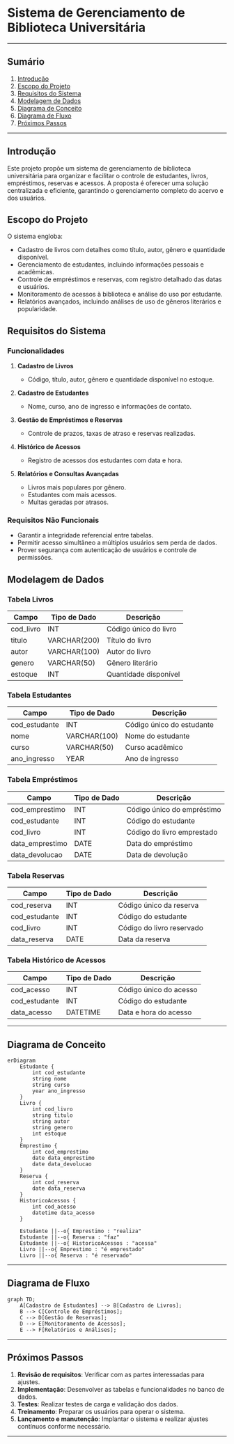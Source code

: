 # Sistema de Gerenciamento de Biblioteca Universitária

---

## Sumário

1. [Introdução](#introdução)  
2. [Escopo do Projeto](#escopo-do-projeto)  
3. [Requisitos do Sistema](#requisitos-do-sistema)  
4. [Modelagem de Dados](#modelagem-de-dados)  
5. [Diagrama de Conceito](#diagrama-de-conceito)  
6. [Diagrama de Fluxo](#diagrama-de-fluxo)  
7. [Próximos Passos](#próximos-passos)  

---

## Introdução

Este projeto propõe um sistema de gerenciamento de biblioteca universitária para organizar e facilitar o controle de estudantes, livros, empréstimos, reservas e acessos. A proposta é oferecer uma solução centralizada e eficiente, garantindo o gerenciamento completo do acervo e dos usuários.

## Escopo do Projeto

O sistema engloba:

- Cadastro de livros com detalhes como título, autor, gênero e quantidade disponível.  
- Gerenciamento de estudantes, incluindo informações pessoais e acadêmicas.  
- Controle de empréstimos e reservas, com registro detalhado das datas e usuários.  
- Monitoramento de acessos à biblioteca e análise do uso por estudante.  
- Relatórios avançados, incluindo análises de uso de gêneros literários e popularidade.  

## Requisitos do Sistema

### Funcionalidades

1. **Cadastro de Livros**  
   - Código, título, autor, gênero e quantidade disponível no estoque.  

2. **Cadastro de Estudantes**  
   - Nome, curso, ano de ingresso e informações de contato.  

3. **Gestão de Empréstimos e Reservas**  
   - Controle de prazos, taxas de atraso e reservas realizadas.  

4. **Histórico de Acessos**  
   - Registro de acessos dos estudantes com data e hora.  

5. **Relatórios e Consultas Avançadas**  
   - Livros mais populares por gênero.  
   - Estudantes com mais acessos.  
   - Multas geradas por atrasos.  

### Requisitos Não Funcionais

- Garantir a integridade referencial entre tabelas.  
- Permitir acesso simultâneo a múltiplos usuários sem perda de dados.  
- Prover segurança com autenticação de usuários e controle de permissões.  

## Modelagem de Dados

### Tabela Livros

| Campo        | Tipo de Dado   | Descrição                       |  
|--------------|----------------|---------------------------------|  
| cod_livro    | INT            | Código único do livro          |  
| titulo       | VARCHAR(200)   | Título do livro                |  
| autor        | VARCHAR(100)   | Autor do livro                 |  
| genero       | VARCHAR(50)    | Gênero literário               |  
| estoque      | INT            | Quantidade disponível          |  

### Tabela Estudantes

| Campo         | Tipo de Dado   | Descrição                      |  
|---------------|----------------|--------------------------------|  
| cod_estudante | INT            | Código único do estudante     |  
| nome          | VARCHAR(100)   | Nome do estudante             |  
| curso         | VARCHAR(50)    | Curso acadêmico               |  
| ano_ingresso  | YEAR           | Ano de ingresso               |  

### Tabela Empréstimos

| Campo          | Tipo de Dado   | Descrição                      |  
|----------------|----------------|--------------------------------|  
| cod_emprestimo | INT            | Código único do empréstimo    |  
| cod_estudante  | INT            | Código do estudante           |  
| cod_livro      | INT            | Código do livro emprestado    |  
| data_emprestimo| DATE           | Data do empréstimo            |  
| data_devolucao | DATE           | Data de devolução             |  

### Tabela Reservas

| Campo         | Tipo de Dado   | Descrição                      |  
|---------------|----------------|--------------------------------|  
| cod_reserva   | INT            | Código único da reserva        |  
| cod_estudante | INT            | Código do estudante            |  
| cod_livro     | INT            | Código do livro reservado      |  
| data_reserva  | DATE           | Data da reserva                |  

### Tabela Histórico de Acessos

| Campo         | Tipo de Dado   | Descrição                      |  
|---------------|----------------|--------------------------------|  
| cod_acesso    | INT            | Código único do acesso         |  
| cod_estudante | INT            | Código do estudante            |  
| data_acesso   | DATETIME       | Data e hora do acesso          |  

---

## Diagrama de Conceito

```mermaid
erDiagram
    Estudante {
        int cod_estudante
        string nome
        string curso
        year ano_ingresso
    }
    Livro {
        int cod_livro
        string titulo
        string autor
        string genero
        int estoque
    }
    Emprestimo {
        int cod_emprestimo
        date data_emprestimo
        date data_devolucao
    }
    Reserva {
        int cod_reserva
        date data_reserva
    }
    HistoricoAcessos {
        int cod_acesso
        datetime data_acesso
    }

    Estudante ||--o{ Emprestimo : "realiza"
    Estudante ||--o{ Reserva : "faz"
    Estudante ||--o{ HistoricoAcessos : "acessa"
    Livro ||--o{ Emprestimo : "é emprestado"
    Livro ||--o{ Reserva : "é reservado"
```

---

## Diagrama de Fluxo

```mermaid
graph TD;
    A[Cadastro de Estudantes] --> B[Cadastro de Livros];
    B --> C[Controle de Empréstimos];
    C --> D[Gestão de Reservas];
    D --> E[Monitoramento de Acessos];
    E --> F[Relatórios e Análises];
```

---

## Próximos Passos

1. **Revisão de requisitos**: Verificar com as partes interessadas para ajustes.  
2. **Implementação**: Desenvolver as tabelas e funcionalidades no banco de dados.  
3. **Testes**: Realizar testes de carga e validação dos dados.  
4. **Treinamento**: Preparar os usuários para operar o sistema.  
5. **Lançamento e manutenção**: Implantar o sistema e realizar ajustes contínuos conforme necessário.  

--- 
